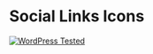 # Social Links Icons

[![WordPress Tested](https://img.shields.io/badge/wordpress-5.2.1%20tested-orange.svg)]()
